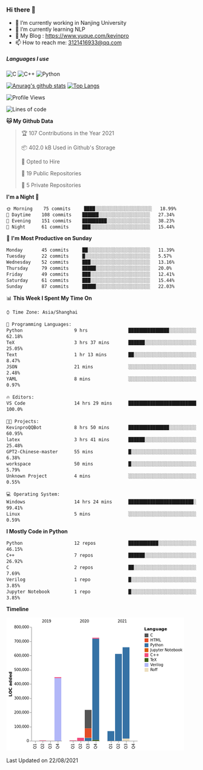 ### Hi there 👋

- 🔭 I’m currently working in Nanjing University
- 🌱 I’m currently learning NLP
- 👯 My Blog : https://www.yuque.com/kevinpro
- 📫 How to reach me: 3121416933@qq.com

##### Languages I use
![C](https://img.shields.io/badge/-C-000000?style=flat&logo=c)
![C++](https://img.shields.io/badge/-C++-000000?style=flat&logo=c%2B%2B)
![Python](https://img.shields.io/badge/-Python-000000?style=flat&logo=python)

[![Anurag's github stats](https://github-readme-stats.vercel.app/api?username=Ricardokevins)](https://github.com/anuraghazra/github-readme-stats)
[![Top Langs](https://github-readme-stats.vercel.app/api/top-langs/?username=Ricardokevins)](https://github.com/anuraghazra/github-readme-stats)

<!--START_SECTION:waka-->
![Profile Views](http://img.shields.io/badge/Profile%20Views-1-blue)

![Lines of code](https://img.shields.io/badge/From%20Hello%20World%20I%27ve%20Written-2.8%20million%20lines%20of%20code-blue)

**🐱 My Github Data** 

> 🏆 107 Contributions in the Year 2021
 > 
> 📦 402.0 kB Used in Github's Storage 
 > 
> 💼 Opted to Hire
 > 
> 📜 19 Public Repositories 
 > 
> 🔑 5 Private Repositories  
 > 
**I'm a Night 🦉** 

```text
🌞 Morning    75 commits     ████░░░░░░░░░░░░░░░░░░░░░   18.99% 
🌆 Daytime    108 commits    ██████░░░░░░░░░░░░░░░░░░░   27.34% 
🌃 Evening    151 commits    █████████░░░░░░░░░░░░░░░░   38.23% 
🌙 Night      61 commits     ███░░░░░░░░░░░░░░░░░░░░░░   15.44%

```
📅 **I'm Most Productive on Sunday** 

```text
Monday       45 commits     ██░░░░░░░░░░░░░░░░░░░░░░░   11.39% 
Tuesday      22 commits     █░░░░░░░░░░░░░░░░░░░░░░░░   5.57% 
Wednesday    52 commits     ███░░░░░░░░░░░░░░░░░░░░░░   13.16% 
Thursday     79 commits     █████░░░░░░░░░░░░░░░░░░░░   20.0% 
Friday       49 commits     ███░░░░░░░░░░░░░░░░░░░░░░   12.41% 
Saturday     61 commits     ███░░░░░░░░░░░░░░░░░░░░░░   15.44% 
Sunday       87 commits     █████░░░░░░░░░░░░░░░░░░░░   22.03%

```


📊 **This Week I Spent My Time On** 

```text
⌚︎ Time Zone: Asia/Shanghai

💬 Programming Languages: 
Python                   9 hrs               ███████████████░░░░░░░░░░   62.18% 
TeX                      3 hrs 37 mins       ██████░░░░░░░░░░░░░░░░░░░   25.05% 
Text                     1 hr 13 mins        ██░░░░░░░░░░░░░░░░░░░░░░░   8.47% 
JSON                     21 mins             ░░░░░░░░░░░░░░░░░░░░░░░░░   2.48% 
YAML                     8 mins              ░░░░░░░░░░░░░░░░░░░░░░░░░   0.97%

🔥 Editors: 
VS Code                  14 hrs 29 mins      █████████████████████████   100.0%

🐱‍💻 Projects: 
KevinproQQBot            8 hrs 50 mins       ███████████████░░░░░░░░░░   60.95% 
latex                    3 hrs 41 mins       ██████░░░░░░░░░░░░░░░░░░░   25.48% 
GPT2-Chinese-master      55 mins             █░░░░░░░░░░░░░░░░░░░░░░░░   6.38% 
workspace                50 mins             █░░░░░░░░░░░░░░░░░░░░░░░░   5.79% 
Unknown Project          4 mins              ░░░░░░░░░░░░░░░░░░░░░░░░░   0.55%

💻 Operating System: 
Windows                  14 hrs 24 mins      ████████████████████████░   99.41% 
Linux                    5 mins              ░░░░░░░░░░░░░░░░░░░░░░░░░   0.59%

```

**I Mostly Code in Python** 

```text
Python                   12 repos            ███████████░░░░░░░░░░░░░░   46.15% 
C++                      7 repos             ██████░░░░░░░░░░░░░░░░░░░   26.92% 
C                        2 repos             ██░░░░░░░░░░░░░░░░░░░░░░░   7.69% 
Verilog                  1 repo              █░░░░░░░░░░░░░░░░░░░░░░░░   3.85% 
Jupyter Notebook         1 repo              █░░░░░░░░░░░░░░░░░░░░░░░░   3.85%

```


**Timeline**

![Chart not found](https://raw.githubusercontent.com/Ricardokevins/Ricardokevins/master/charts/bar_graph.png) 


 Last Updated on 22/08/2021
<!--END_SECTION:waka-->
